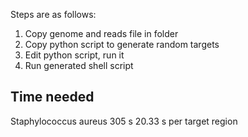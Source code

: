 Steps are as follows:

1. Copy genome and reads file in folder
1. Copy python script to generate random targets
1. Edit python script, run it
1. Run generated shell script


Time needed
----------------
Staphylococcus aureus
305 s
20.33 s per target region 
